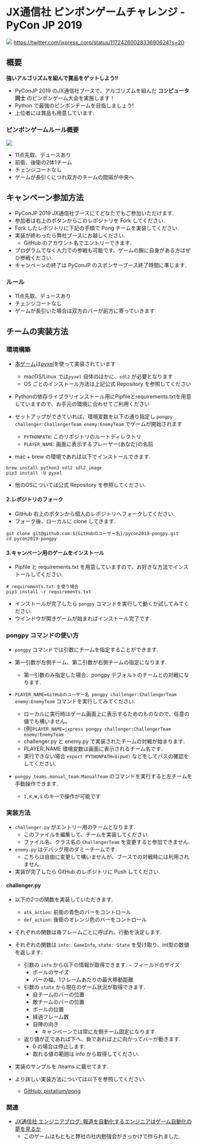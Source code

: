 # JX通信社 ピンポンゲームチャレンジ - PyCon JP 2019

![](https://pbs.twimg.com/media/EEVLO9PU8AApFFE?format=jpg&name=large)
https://twitter.com/jxpress_corp/status/1172426002833690624?s=20

## 概要

**強いアルゴリズムを組んで賞品をゲットしよう!!**

- PyConJP 2019 のJX通信社ブースで、アルゴリズムを組んだ **コンピュータ同士** のピンポンゲーム大会を実施します！
- Python で最強のピンポンチームを目指しましょう!
- 上位者には賞品も用意しています.

### ピンポンゲームルール概要

![](https://github.com/pistatium/pong/blob/master/resources/pongpy.gif?raw=true)

- 11点先取、デュースあり
- 前衛、後衛の2体1チーム
- チェンジコートなし
- ゲームが長引くにつれ双方のチームの間隔が中央へ

## キャンペーン参加方法

- PyConJP 2019 JX通信社ブースにてどなたでもご参加いただけます.
- 参加者は右上のボタンからこのレポジトリを Fork してください.
- Fork したレポジトリに下記の手順で Pong チームを実装してください.
- 実装が終わったら弊社ブースにお越しください.
    - GitHub のアカウント名でエントリーできます.
- プログラムでなく人力での参戦も可能です。ゲームの腕に自身がある方はぜひ参戦ください.
- キャンペーンの終了は PyConJP のスポンサーブース終了時間に準じます.

### ルール

- 11点先取、デュースあり
- チェンジコートなし
- ゲームが長引いた場合は双方のバーが前方に寄っていきます

## チームの実装方法

### 環境構築

- [本ゲーム](https://github.com/pistatium/pong)は[pyxel](https://github.com/kitao/pyxel)を使って実装されています
    - macOS/Linux では`pyxel` 自体のほかに、`sdl2` が必要となります
    - OS ごとのインストール方法は上記公式 Repository を参照してください
- Pythonの依存ライブラリインストール用にPipfileとrequirements.txtを用意していますので、お手元の環境に合わせてご利用ください
- セットアップができていれば、環境変数を以下の通り指定し `pongpy challenger:ChallengerTeam enemy:EnemyTeam` でゲームが開始されます
    - `PYTHONPATH`: このリポジトリのルートディレクトリ
    - `PLAYER_NAME`: 画面に表示するプレーヤー(あなた)の名前

- mac + brew の環境であれば以下でインストールできます.

```
brew install python3 sdl2 sdl2_image
pip3 install -U pyxel
```
- 他のOSについては公式 Repository を参照してください.

#### 2.レポジトリのフォーク
- GitHub 右上のボタンから個人のレポジトリへフォークしてください.
- フォーク後、ローカルに clone してきます.

```
git clone git@github.com:${GitHubのユーザー名}/pycon2019-pongpy.git
cd pycon2019-pongpy
```

#### 3.キャンペーン用のゲームをインストール
- Pipfile と requirements.txt を用意していますので、お好きな方法でインストールしてください.

```
# requirements.txt を使う場合
pip3 install -r requirements.txt
```

- インストールが完了したら `pongpy` コマンドを実行して動くか試してみてください.
- ウインドウが開きゲームが始まればインストール完了です.

### pongpy コマンドの使い方
- `pongpy` コマンドでは引数にチームを指定することができます.
- 第一引数が左側チーム、第二引数が右側チームの指定になります.
    - 第一引数のみ指定した場合、pongpy デフォルトのチームとの対戦になります.
- `PLAYER_NAME=GitHubのユーザー名 pongpy challenger:ChallengerTeam enemy:EnemyTeam` コマンドを実行してみてください.
    - ローカルに実行時はゲーム画面上に表示するためのものなので、任意の値でも構いません。
    - (例)`PLAYER_NAME=jxpress pongpy challenger:ChallengerTeam enemy:EnemyTeam`
    - challenger.py と enemy.py で実装されたチームの対戦が始まります.
    - PLAYER_NAME 環境変数は画面に表示されるチーム名です.  
    - 実行できない場合 `export PYTHONPATH=$(pwd)` などをしてパスの確認をしてください.

- `pongpy teams.manual_team:ManualTeam` のコマンドを実行すると左チームを手動操作できます.
    - `I,K,W,S` のキーで操作が可能です

### 実装方法

- `challenger.py` がエントリー用のチームとなります.
    - このファイルを編集して、チームを実装してください.
    - ファイル名、クラス名の `ChallengerTeam` を変更すると参加できません.
- `enemy.py` はデバッグ用のダミーチームです.
    - こちらは自由に変更して構いませんが、ブースでの対戦時には利用されません.
- 実装が完了したら GitHub のレポジトリに Push してください.

#### challenger.py

- 以下の2つの関数を実装していただきます.
    - `atk_action`: 前衛の青色のバーをコントロール
    - `def_action`: 後衛のオレンジ色のバーをコントロール
- それぞれの関数は毎フレームごとに呼ばれ、行動を決定します.
- それぞれの関数は `info: GameInfo`, `state: State` を受け取り、int型の数値を返します. 
    - 引数の `info` から以下の情報が取得できます.
        − フィールドのサイズ
        - ボールのサイズ
        - バーの幅、1フレームあたりの最大移動距離
    - 引数の `state` から現在のゲーム状況が取得できます.
        - 自チームのバーの位置
        - 敵チームのバーの位置
        - ボールの位置
        - 経過フレーム数
        - 自陣の向き
            - キャンペーンでは常に左側チーム固定になります.
    - 返り値が正であれば下へ、負であれば上に向かってバーが動きます.
        - 0 の場合は停止します.
        - 取れる値の範囲は info から取得してください.
- 実装のサンプルを /teams に載せてます.
    
- より詳しい実装方法については以下を参照してください.
    - [GitHub: pistatium/pong](https://github.com/pistatium/pong)



### 関連
* [JX通信社 エンジニアブログ: 報道を自動化するエンジニアはゲーム自動化の夢を見るか](https://tech.jxpress.net/entry/2019/03/22/190724)
  * このゲームはもともと弊社の社内勉強会がきっかけで作られました.

